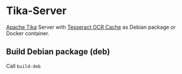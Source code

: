# Tika-Server

[Apache Tika](https://tika.apache.org) Server with [Tesseract OCR Cache](https://github.com/opensemanticsearch/tesseract-ocr-cache) as Debian package or Docker container.


## Build Debian package (deb)

Call `build-deb`
